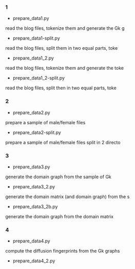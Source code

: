 ### 1 ###

* prepare_data1.py
 
read the blog files, tokenize them and generate the Gk g
 
* prepare_data1-split.py
 
read the blog files, split them in two equal parts, toke
 
* prepare_data1_2.py
 
read the blog files, tokenize them and generate the toke
 
* prepare_data1_2-split.py
 
read the blog files, split then in two equal parts, toke
 
### 2 ###
 
* prepare_data2.py
 
prepare a sample of male/female files  
 
* prepare_data2-split.py
 
prepare a sample of male/female files split in 2 directo
 
### 3 ###
 
* prepare_data3.py
 
generate the domain graph from the sample of Gk
 
* prepare_data3_2.py
 
generate the domain matrix (and domain graph) from the s
 
* prepare_data3_2b.py
 
generate the domain graph from the domain matrix
 
### 4 ###
 
* prepare_data4.py
 
 compute the diffusion fingerprints from the Gk graphs
 
* prepare_data4_2.py
 
